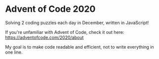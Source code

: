 # Advent of Code 2020

Solving 2 coding puzzles each day in December, written in JavaScript!

If you're unfamiliar with Advent of Code, check it out here: https://adventofcode.com/2020/about

My goal is to make code readable and efficient, not to write everything in one line.
